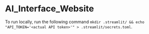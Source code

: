 # AI_Interface_Website

To run locally, run the following command `mkdir .streamlit/ && echo "API_TOKEN='<actual API token>'" > .streamlit/secrets.toml`.